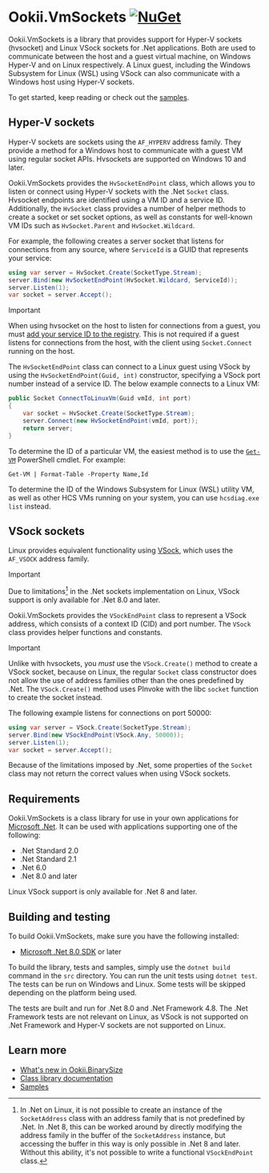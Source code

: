 # Ookii.VmSockets [![NuGet](https://img.shields.io/nuget/v/Ookii.VmSockets)](https://www.nuget.org/packages/Ookii.VmSockets/)

Ookii.VmSockets is a library that provides support for Hyper-V sockets (hvsocket) and Linux VSock
sockets for .Net applications. Both are used to communicate between the host and a guest virtual
machine, on Windows Hyper-V and on Linux respectively. A Linux guest, including the Windows
Subsystem for Linux (WSL) using VSock can also communicate with a Windows host using Hyper-V
sockets.

To get started, keep reading or check out the [samples](src/Samples).

## Hyper-V sockets

Hyper-V sockets are sockets using the `AF_HYPERV` address family. They provide a method for a
Windows host to communicate with a guest VM using regular socket APIs. Hvsockets are supported
on Windows 10 and later.

Ookii.VmSockets provides the `HvSocketEndPoint` class, which allows you to listen or connect using
Hyper-V sockets with the .Net `Socket` class. Hvsocket endpoints are identified using a VM ID and
a service ID. Additionally, the `HvSocket` class provides a number of helper methods to create a
socket or set socket options, as well as constants for well-known VM IDs such as `HvSocket.Parent`
and `HvSocket.Wildcard`.

For example, the following creates a server socket that listens for connections from any source,
where `ServiceId` is a GUID that represents your service:

```csharp
using var server = HvSocket.Create(SocketType.Stream);
server.Bind(new HvSocketEndPoint(HvSocket.Wildcard, ServiceId));
server.Listen(1);
var socket = server.Accept();
```

> [!IMPORTANT]
> When using hvsocket on the host to listen for connections from a guest, you must
> [add your service ID to the registry](https://learn.microsoft.com/virtualization/hyper-v-on-windows/user-guide/make-integration-service).
> This is not required if a guest listens for connections from the host, with the client using
> `Socket.Connect` running on the host.

The `HvSocketEndPoint` class can connect to a Linux guest using VSock by using the
`HvSocketEndPoint(Guid, int)` constructor, specifying a VSock port number instead of a service ID.
The below example connects to a Linux VM:

```csharp
public Socket ConnectToLinuxVm(Guid vmId, int port)
{
    var socket = HvSocket.Create(SocketType.Stream);
    server.Connect(new HvSocketEndPoint(vmId, port));
    return server;
}
```

To determine the ID of a particular VM, the easiest method is to use the [`Get-VM`][] PowerShell
cmdlet. For example:

```pwsh
Get-VM | Format-Table -Property Name,Id
```

To determine the ID of the Windows Subsystem for Linux (WSL) utility VM, as well as other HCS VMs
running on your system, you can use `hcsdiag.exe list` instead.

## VSock sockets

Linux provides equivalent functionality using [VSock](https://www.man7.org/linux/man-pages/man7/vsock.7.html),
which uses the `AF_VSOCK` address family.

> [!IMPORTANT]
> Due to limitations[^1] in the .Net sockets implementation on Linux, VSock support is only
> available for .Net 8.0 and later.

Ookii.VmSockets provides the `VSockEndPoint` class to represent a VSock address, which consists of
a context ID (CID) and port number. The `VSock` class provides helper functions and constants.

> [!IMPORTANT]
> Unlike with hvsockets, you *must* use the `VSock.Create()` method to create a VSock socket,
> because on Linux, the regular `Socket` class constructor does not allow the use of address
> families other than the ones predefined by .Net. The `VSock.Create()` method uses PInvoke with the
> libc `socket` function to create the socket instead.

The following example listens for connections on port 50000:

```csharp
using var server = VSock.Create(SocketType.Stream);
server.Bind(new VSockEndPoint(VSock.Any, 50000));
server.Listen(1);
var socket = server.Accept();
```

Because of the limitations imposed by .Net, some properties of the `Socket` class may not return
the correct values when using VSock sockets.

## Requirements

Ookii.VmSockets is a class library for use in your own applications for [Microsoft .Net](https://dotnet.microsoft.com/).
It can be used with applications supporting one of the following:

- .Net Standard 2.0
- .Net Standard 2.1
- .Net 6.0
- .Net 8.0 and later

Linux VSock support is only available for .Net 8 and later.

## Building and testing

To build Ookii.VmSockets, make sure you have the following installed:

- [Microsoft .Net 8.0 SDK](https://dotnet.microsoft.com/download) or later

To build the library, tests and samples, simply use the `dotnet build` command in the `src`
directory. You can run the unit tests using `dotnet test`. The tests can be run on Windows and
Linux. Some tests will be skipped depending on the platform being used.

The tests are built and run for .Net 8.0 and .Net Framework 4.8. The .Net Framework tests are
not relevant on Linux, as VSock is not supported on .Net Framework and Hyper-V sockets are not
supported on Linux.

[`Get-VM`]: https://learn.microsoft.com/powershell/module/hyper-v/get-vm?view=windowsserver2022-ps

## Learn more

- [What's new in Ookii.BinarySize](docs/ChangeLog.md)
- [Class library documentation](https://www.ookii.org/Link/VmSocketsDoc)
- [Samples](src/Samples)

[^1]: In .Net on Linux, it is not possible to create an instance of the `SocketAddress` class with
    an address family that is not predefined by .Net. In .Net 8, this can be worked around by
    directly modifying the address family in the buffer of the `SocketAddress` instance, but
    accessing the buffer in this way is only possible in .Net 8 and later. Without this ability,
    it's not possible to write a functional `VSockEndPoint` class.
